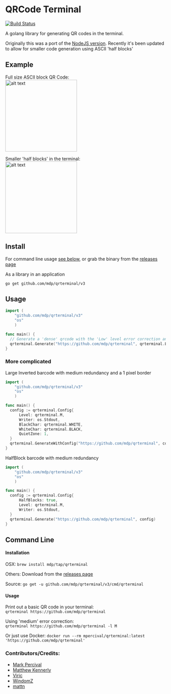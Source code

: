 # QRCode Terminal

[![Build Status](https://api.travis-ci.org/mdp/qrterminal.svg)](https://travis-ci.org/mdp/qrterminal)

A golang library for generating QR codes in the terminal.

Originally this was a port of the [NodeJS version](https://github.com/gtanner/qrcode-terminal). Recently it's been updated to allow for smaller code generation using ASCII 'half blocks'

## Example
Full size ASCII block QR Code:  
<img src="https://user-images.githubusercontent.com/2868/37992336-0ba06b56-31d1-11e8-9d32-5c6bb008dc74.png" alt="alt text" width="225" height="225">

Smaller 'half blocks' in the terminal:  
<img src="https://user-images.githubusercontent.com/2868/37992371-243d4238-31d1-11e8-92f8-e34a794b21af.png" alt="alt text" width="225" height="225">

## Install

For command line usage [see below](https://github.com/mdp/qrterminal#command-line), or grab the binary from the [releases page](https://github.com/mdp/qrterminal/releases)

As a library in an application

`go get github.com/mdp/qrterminal/v3`

## Usage

```go
import (
    "github.com/mdp/qrterminal/v3"
    "os"
    )

func main() {
  // Generate a 'dense' qrcode with the 'Low' level error correction and write it to Stdout
  qrterminal.Generate("https://github.com/mdp/qrterminal", qrterminal.L, os.Stdout)
}
```

### More complicated

Large Inverted barcode with medium redundancy and a 1 pixel border
```go
import (
    "github.com/mdp/qrterminal/v3"
    "os"
    )

func main() {
  config := qrterminal.Config{
      Level: qrterminal.M,
      Writer: os.Stdout,
      BlackChar: qrterminal.WHITE,
      WhiteChar: qrterminal.BLACK,
      QuietZone: 1,
  }
  qrterminal.GenerateWithConfig("https://github.com/mdp/qrterminal", config)
}
```

HalfBlock barcode with medium redundancy
```go
import (
    "github.com/mdp/qrterminal/v3"
    "os"
    )

func main() {
  config := qrterminal.Config{
      HalfBlocks: true,
      Level: qrterminal.M,
      Writer: os.Stdout,
  }
  qrterminal.Generate("https://github.com/mdp/qrterminal", config)
}
```


## Command Line

#### Installation

OSX: `brew install mdp/tap/qrterminal`

Others: Download from the [releases page](https://github.com/mdp/qrterminal/releases)

Source: `go get -u github.com/mdp/qrterminal/v3/cmd/qrterminal`

#### Usage

Print out a basic QR code in your terminal:  
`qrterminal https://github.com/mdp/qrterminal`

Using 'medium' error correction:  
`qrterminal https://github.com/mdp/qrterminal -l M`

Or just use Docker: `docker run --rm mpercival/qrterminal:latest 'https://github.com/mdp/qrterminal'`

### Contributors/Credits:

- [Mark Percival](https://github.com/mdp)
- [Matthew Kennerly](https://github.com/mtkennerly)  
- [Viric](https://github.com/viric)  
- [WindomZ](https://github.com/WindomZ)  
- [mattn](https://github.com/mattn)  
